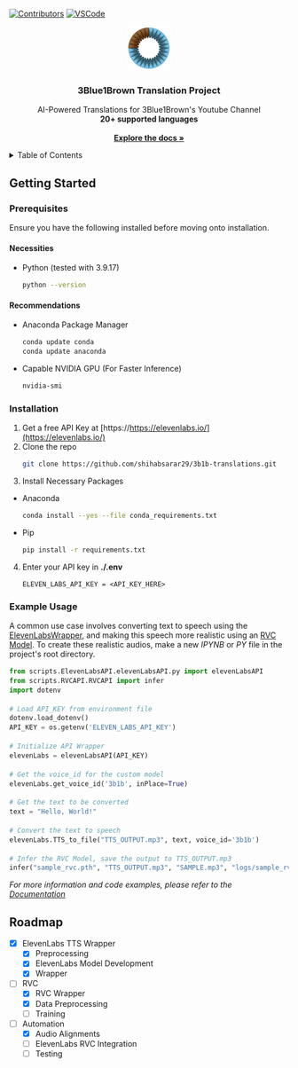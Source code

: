 <a name="readme-top"></a>

<!---
Project Shields
-->
[![Contributors][contributors-shield]][contributors-url]
[![VSCode][vscode-shield]][vscode-url]

<!-- PROJECT LOGO -->

<div align="center">
  <a href="https://github.com/shihabsarar29/3b1b-translations/">
    <img src="ReadMe/images/logo.png" alt="Logo" width="80" height="80">
  </a>

<h3 align="center">3Blue1Brown Translation Project</h3>

<p align="center">
    AI-Powered Translations for 3Blue1Brown's Youtube Channel<br>  <strong>20+ supported languages</strong> 
    <br />
    <br>
    <a href="https://github.com/github_username/repo_name"><strong>Explore the docs »</strong></a>
  </p>
</div>

<!-- TABLE OF CONTENTS -->

<details>
  <summary>Table of Contents</summary>
  <ol>
    <li>
      <a href="#getting-started">Getting Started</a>
      <ul>
        <li><a href="#prerequisites">Prerequisites</a></li>
        <li><a href="#installation">Installation</a></li>
        <li><a href="#example-usage">Example Usage</a></li>
      </ul>
    </li>
    <li><a href="#roadmap">Roadmap</a></li>
  </ol>
</details>

<!-- ABOUT THE PROJECT 
## About The Project

[![Product Name Screen Shot][product-screenshot]](https://example.com)

Here's a blank template to get started: To avoid retyping too much info. Do a search and replace with your text editor for the following: `github_username`, `repo_name`, `twitter_handle`, `linkedin_username`, `email_client`, `email`, `project_title`, `project_description`

<p align="right">(<a href="#readme-top">back to top</a>)</p>-->

<!-- GETTING STARTED -->

## <a name="started"></a>Getting Started

### Prerequisites

Ensure you have the following installed before moving onto installation.

#### Necessities

* Python (tested with 3.9.17)
  ```sh
  python --version
  ```

#### Recommendations

* Anaconda Package Manager
  ```sh
  conda update conda
  conda update anaconda
  ```
* Capable NVIDIA GPU (For Faster Inference)
  ```sh
  nvidia-smi
  ```

### Installation

1. Get a free API Key at [https://https://elevenlabs.io/](https://elevenlabs.io/)
2. Clone the repo
   ```sh
   git clone https://github.com/shihabsarar29/3b1b-translations.git
   ```
3. Install Necessary Packages
- Anaconda
  ```sh
  conda install --yes --file conda_requirements.txt
  ```
- Pip
  ```sh
  pip install -r requirements.txt
  ```
4. Enter your API key in **./.env**
   ```console
   ELEVEN_LABS_API_KEY = <API_KEY_HERE>
   ```

### Example Usage
A common use case involves converting text to speech using the [ElevenLabsWrapper](https://example.com/documentation/ElevenLabsWrapper), and making this speech more realistic using an [RVC Model](https://example.com/documentation/RVC). To create these realistic audios, make a new _IPYNB_ or _PY_ file in the project's root directory.
```Python
from scripts.ElevenLabsAPI.elevenLabsAPI.py import elevenLabsAPI
from scripts.RVCAPI.RVCAPI import infer
import dotenv

# Load API_KEY from environment file
dotenv.load_dotenv()
API_KEY = os.getenv('ELEVEN_LABS_API_KEY')

# Initialize API Wrapper
elevenLabs = elevenLabsAPI(API_KEY)

# Get the voice_id for the custom model
elevenLabs.get_voice_id('3b1b', inPlace=True)

# Get the text to be converted
text = "Hello, World!"

# Convert the text to speech
elevenLabs.TTS_to_file("TTS_OUTPUT.mp3", text, voice_id='3b1b')

# Infer the RVC Model, save the output to TTS_OUTPUT.mp3
infer("sample_rvc.pth", "TTS_OUTPUT.mp3", "SAMPLE.mp3", "logs/sample_rvc/rvc_idx.index", 0, -2, "rmvpe", 160, 3, 0, 1, 0.95, 0.33)
```

_For more information and code examples, please refer to the [Documentation](https://example.com)_

<!-- ROADMAP -->

## Roadmap

- [x] ElevenLabs TTS Wrapper
  - [x] Preprocessing
  - [x] ElevenLabs Model Development
  - [x] Wrapper
- [ ] RVC
  - [x] RVC Wrapper
  - [x] Data Preprocessing
  - [ ] Training
- [ ] Automation
  - [x] Audio Alignments
  - [ ] ElevenLabs RVC Integration
  - [ ] Testing

<!-- Shields and URLs -->
[contributors-shield]: https://img.shields.io/github/contributors/shihabsarar29/3b1b-translations.svg?style=for-the-badge
[contributors-url]: https://github.com/shihabsarar29/3b1b-translations/graphs/contributors
[vscode-shield]: https://img.shields.io/badge/Open%20in%20VS%20Code-open-blue.svg?logo=visual-studio-code
[vscode-url]: https://github.dev/shihabsarar29/3b1b-translations
